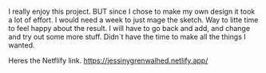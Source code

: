 I really enjoy this project. BUT since I chose to make my own design it took a lot of effort. 
I would need a week to just mage the sketch. Way to litte time to feel happy about the result. 
I will have to go back and add, and change and try out some more stuff. Didn´t have the time to make all the things I wanted. 

Heres the Netflify link.
https://jessinygrenwalhed.netlify.app/